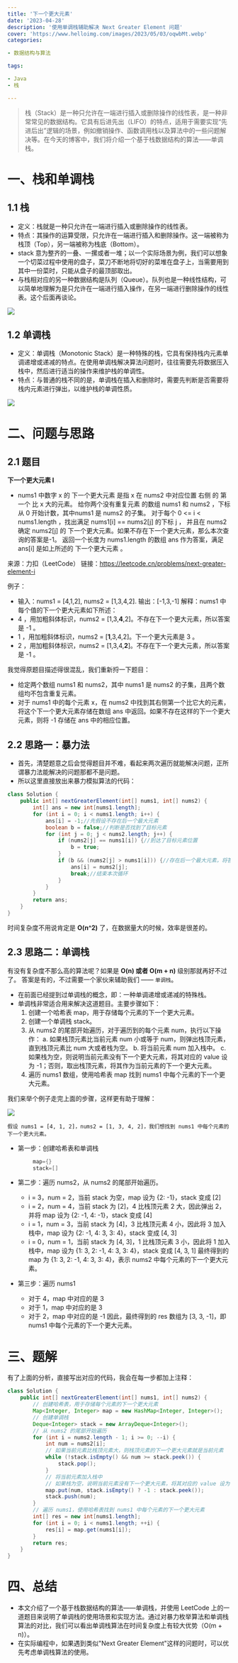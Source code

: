 ```yaml
---
title: '下一个更大元素'
date: '2023-04-28'
description: '使用单调栈辅助解决 Next Greater Element 问题'
cover: 'https://www.helloimg.com/images/2023/05/03/oqwbMt.webp'
categories:

- 数据结构与算法

tags:

- Java
- 栈

---
```


> 栈（Stack）是一种只允许在一端进行插入或删除操作的线性表，是一种非常常见的数据结构。它具有后进先出（LIFO）的特点，适用于需要实现“先进后出”逻辑的场景，例如撤销操作、函数调用栈以及算法中的一些问题解决等。在今天的博客中，我们将介绍一个基于栈数据结构的算法——单调栈。

# 一、栈和单调栈

## 1.1 栈

- 定义：栈就是一种只允许在一端进行插入或删除操作的线性表。
- 特点：其操作的运算受限，只允许在一端进行插入和删除操作。这一端被称为栈顶（Top），另一端被称为栈底（Bottom）。
- stack 意为整齐的一叠、一摞或者一堆；以一个实际场景为例，我们可以想象一个切菜过程中使用的盘子，菜刀不断地将切好的菜堆在盘子上，当需要用到其中一份菜时，只能从盘子的最顶部取出。
- 与栈相对应的另一种数据结构是队列（Queue）。队列也是一种线性结构，可以简单地理解为是只允许在一端进行插入操作，在另一端进行删除操作的线性表。这个后面再谈论。

<img src="https://www.helloimg.com/images/2023/04/28/oqXd9T.jpg">

## 1.2 单调栈

- 定义：单调栈（Monotonic Stack）是一种特殊的栈，它具有保持栈内元素单调递增或递减的特点。在使用单调栈解决算法问题时，往往需要先将数据压入栈中，然后进行适当的操作来维护栈的单调性。
- 特点：与普通的栈不同的是，单调栈在插入和删除时，需要先判断是否需要将栈内元素进行弹出，以维护栈的单调性质。

<img src="https://www.helloimg.com/images/2023/07/20/oAWUzt.webp">

# 二、问题与思路

## 2.1 题目

**下一个更大元素 I**

- nums1 中数字 x 的 下一个更大元素 是指 x 在 nums2 中对应位置 右侧 的 第一个 比 x 大的元素。
  给你两个没有重复元素 的数组 nums1 和 nums2 ，下标从 0 开始计数，其中nums1 是 nums2 的子集。
  对于每个 0 <= i < nums1.length ，找出满足 nums1[i] == nums2[j] 的下标 j ，
  并且在 nums2 确定 nums2[j] 的 下一个更大元素。如果不存在下一个更大元素，那么本次查询的答案是-1。
  返回一个长度为 nums1.length 的数组 ans 作为答案，满足 ans[i] 是如上所述的 下一个更大元素 。

来源：力扣（LeetCode）
链接：https://leetcode.cn/problems/next-greater-element-i

例子：

- 输入：nums1 = [4,1,2], nums2 = [1,3,4,2].
  输出：[-1,3,-1]
  解释：nums1 中每个值的下一个更大元素如下所述：
- 4 ，用加粗斜体标识，nums2 = [1,3,**4**,2]。不存在下一个更大元素，所以答案是 -1 。
- 1 ，用加粗斜体标识，nums2 = [**1**,3,4,2]。下一个更大元素是 3 。
- 2 ，用加粗斜体标识，nums2 = [1,3,4,**2**]。不存在下一个更大元素，所以答案是 -1 。

我觉得原题目描述得很混乱，我们重新捋一下题目：

- 给定两个数组 nums1 和 nums2，其中 nums1 是 nums2 的子集，且两个数组均不包含重复元素。
- 对于 nums1 中的每个元素 x，在 nums2 中找到其右侧第一个比它大的元素，将这个下一个更大元素存储在数组 ans 中返回。如果不存在这样的下一个更大元素，则将 -1 存储在 ans 中的相应位置。

## 2.2 思路一：暴力法

- 首先，清楚题意之后会觉得题目并不难，看起来两次遍历就能解决问题，正所谓暴力法能解决的问题那都不是问题。
- 所以这里直接放出来暴力模拟算法的代码：

```java
class Solution {
    public int[] nextGreaterElement(int[] nums1, int[] nums2) {
        int[] ans = new int[nums1.length];
        for (int i = 0; i < nums1.length; i++) {
            ans[i] = -1;//先假设不存在后一个最大元素
            boolean b = false;//判断是否找到了目标元素
            for (int j = 0; j < nums2.length; j++) {
                if (nums2[j] == nums1[i]) {//到达了目标元素位置
                    b = true;
                }
                if (b && (nums2[j] > nums1[i])) {//存在后一个最大元素，将答案数组对应位置赋值
                    ans[i] = nums2[j];
                    break;//结束本次循环
                }
            }
        }
        return ans;
    }
}
```

时间复杂度不用说肯定是 **O(n^2)** 了，在数据量大的时候，效率是很差的。

## 2.3 思路二：单调栈

有没有复杂度不那么高的算法呢？如果是 **O(n) 或者 O(m + n)** 级别那就再好不过了。
答案是有的，不过需要一个家伙来辅助我们 —— `单调栈`。

- 在前面已经提到过单调栈的概念，即：一种单调递增或递减的特殊栈。
- 单调栈非常适合用来解决这道题目。主要步骤如下：
    1. 创建一个哈希表 map，用于存储每个元素的下一个更大元素。
    2. 创建一个单调栈 stack。
    3. 从 nums2 的尾部开始遍历，对于遍历到的每个元素 num，执行以下操作：
       a. 如果栈顶元素比当前元素 num 小或等于 num，则弹出栈顶元素，直到栈顶元素比 num 大或者栈为空。
       b. 将当前元素 num 加入栈中。
       c. 如果栈为空，则说明当前元素没有下一个更大元素，将其对应的 value 设为 -1；否则，取出栈顶元素，将其作为当前元素的下一个更大元素。
    4. 遍历 nums1 数组，使用哈希表 map 找到 nums1 中每个元素的下一个更大元素。

我们来举个例子走完上面的步骤，这样更有助于理解：

<img src="https://www.helloimg.com/images/2023/07/20/oAWk5u.jpg">

`假设 nums1 = [4, 1, 2]，nums2 = [1, 3, 4, 2]，我们想找到 nums1 中每个元素的下一个更大元素。`

- 第一步：创建哈希表和单调栈

```java
        map={}
        stack=[]
```

- 第二步：遍历 nums2，从 nums2 的尾部开始遍历。
    - i = 3，num = 2，当前 stack 为空，map 设为 {2: -1}，stack 变成 [2]
    - i = 2，num = 4，当前 stack 为 [2]，4 比栈顶元素 2 大，因此弹出 2，并将 map 设为 {2: -1, 4: -1}，stack 变成 [4]
    - i = 1，num = 3，当前 stack 为 [4]，3 比栈顶元素 4 小，因此将 3 加入栈中，map 设为 {2: -1, 4: 3, 3: 4}，stack 变成 [4, 3]
    - i = 0，num = 1，当前 stack 为 [4, 3]，1 比栈顶元素 3 小，因此将 1 加入栈中，map 设为 {1: 3, 2: -1, 4: 3, 3: 4}，stack 变成 [4, 3, 1]
      最终得到的 map 为 {1: 3, 2: -1, 4: 3, 3: 4}，表示 nums2 中每个元素的下一个更大元素。

- 第三步：遍历 nums1
    - 对于 4，map 中对应的是 3
    - 对于 1，map 中对应的是 3
    - 对于 2，map 中对应的是 -1
      因此，最终得到的 res 数组为 [3, 3, -1]，即 nums1 中每个元素的下一个更大元素。

# 三、题解

有了上面的分析，直接写出对应的代码，我会在每一步都加上注释：

```java
class Solution {
    public int[] nextGreaterElement(int[] nums1, int[] nums2) {
        // 创建哈希表，用于存储每个元素的下一个更大元素
        Map<Integer, Integer> map = new HashMap<Integer, Integer>();
        // 创建单调栈
        Deque<Integer> stack = new ArrayDeque<Integer>();
        // 从 nums2 的尾部开始遍历
        for (int i = nums2.length - 1; i >= 0; --i) {
            int num = nums2[i];
            // 如果当前元素比栈顶元素大，则栈顶元素的下一个更大元素就是当前元素
            while (!stack.isEmpty() && num >= stack.peek()) {
                stack.pop();
            }
            // 将当前元素加入栈中
            // 如果栈为空，说明当前元素没有下一个更大元素，将其对应的 value 设为 -1
            map.put(num, stack.isEmpty() ? -1 : stack.peek());
            stack.push(num);
        }
        // 遍历 nums1，使用哈希表找到 nums1 中每个元素的下一个更大元素
        int[] res = new int[nums1.length];
        for (int i = 0; i < nums1.length; ++i) {
            res[i] = map.get(nums1[i]);
        }
        return res;
    }
}
```

# 四、总结

- 本文介绍了一个基于栈数据结构的算法——单调栈，并使用 LeetCode 上的一道题目来说明了单调栈的使用场景和实现方法。通过对暴力枚举算法和单调栈算法的对比，我们可以看出单调栈算法在时间复杂度上有较大优势（O(m + n)）。
- 在实际编程中，如果遇到类似"Next Greater Element"这样的问题时，可以优先考虑单调栈算法的使用。